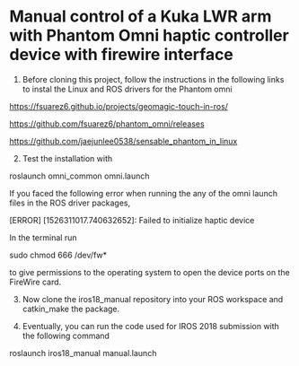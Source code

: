 # Manual control of a Kuka LWR arm with Phantom Omni haptic controller device with firewire interface

1. Before cloning this project, follow the instructions in the following links to instal the Linux and ROS drivers for the Phantom omni

https://fsuarez6.github.io/projects/geomagic-touch-in-ros/

https://github.com/fsuarez6/phantom_omni/releases
 
https://github.com/jaejunlee0538/sensable_phantom_in_linux


2. Test the installation with 

roslaunch omni_common omni.launch

If you faced the following error when running the any of the omni launch files in the ROS driver packages,

[ERROR] [1526311017.740632652]: Failed to initialize haptic device

In the terminal run

sudo chmod 666 /dev/fw*

to give permissions to the operating system to open the device ports on the FireWire card.

3. Now clone the iros18_manual repository into your ROS workspace and catkin_make the package. 

4. Eventually, you can run the code used for IROS 2018 submission with the following command

roslaunch iros18_manual manual.launch
